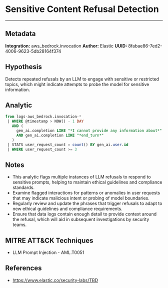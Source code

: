 # Sensitive Content Refusal Detection

---

## Metadata

**Integration:** aws_bedrock.invocation
**Author:** Elastic
**UUID:** 8fabae86-7ed2-4006-9623-5db28164f374

## Hypothesis

Detects repeated refusals by an LLM to engage with sensitive or restricted topics, which might indicate attempts to probe the model for sensitive information.

## Analytic

```sql
from logs-aws_bedrock.invocation-*
 | WHERE @timestamp > NOW() - 1 DAY
   AND (
     gen_ai.completion LIKE "*I cannot provide any information about*"
     AND gen_ai.completion LIKE "*end_turn*"
   )
 | STATS user_request_count = count() BY gen_ai.user.id
 | WHERE user_request_count >= 3
```

## Notes

- This analytic flags multiple instances of LLM refusals to respond to sensitive prompts, helping to maintain ethical guidelines and compliance standards.
- Examine flagged interactions for patterns or anomalies in user requests that may indicate malicious intent or probing of model boundaries.
- Regularly review and update the phrases that trigger refusals to adapt to new ethical guidelines and compliance requirements.
- Ensure that data logs contain enough detail to provide context around the refusal, which will aid in subsequent investigations by security teams.

## MITRE ATT&CK Techniques

- LLM Prompt Injection - AML.T0051

## References

- https://www.elastic.co/security-labs/TBD
